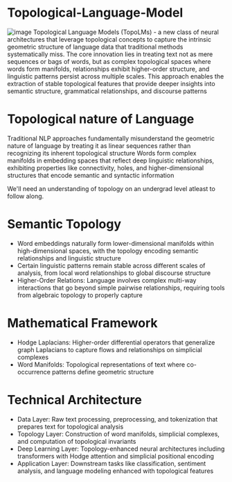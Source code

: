 # Topological-Language-Model
![image](https://github.com/user-attachments/assets/287f555f-8a1a-447e-b874-5f11f356f493)
Topological Language Models (TopoLMs) - a new class of neural architectures that leverage topological concepts to capture the intrinsic geometric structure of language data that traditional methods systematically miss. The core innovation lies in treating text not as mere sequences or bags of words, but as complex topological spaces where words form manifolds, relationships exhibit higher-order structure, and linguistic patterns persist across multiple scales. This approach enables the extraction of stable topological features that provide deeper insights into semantic structure, grammatical relationships, and discourse patterns

# Topological nature of Language
Traditional NLP approaches fundamentally misunderstand the geometric nature of language by treating it as linear sequences rather than recognizing its inherent topological structure
Words form complex manifolds in embedding spaces that reflect deep linguistic relationships, exhibiting properties like connectivity, holes, and higher-dimensional structures that encode semantic and syntactic information

We'll need an understanding of topology on an undergrad level atleast to follow along.

# Semantic Topology
- Word embeddings naturally form lower-dimensional manifolds within high-dimensional spaces, with the topology encoding semantic relationships and linguistic structure 
- Certain linguistic patterns remain stable across different scales of analysis, from local word relationships to global discourse structure
- Higher-Order Relations: Language involves complex multi-way interactions that go beyond simple pairwise relationships, requiring tools from algebraic topology to         properly capture

# Mathematical Framework
- Hodge Laplacians: Higher-order differential operators that generalize graph Laplacians to capture flows and relationships on simplicial complexes 
- Word Manifolds: Topological representations of text where co-occurrence patterns define geometric structure

# Technical Architecture

- Data Layer: Raw text processing, preprocessing, and tokenization that prepares text for topological analysis 
- Topology Layer: Construction of word manifolds, simplicial complexes, and computation of topological invariants 
- Deep Learning Layer: Topology-enhanced neural architectures including transformers with Hodge attention and simplicial positional encoding 
- Application Layer: Downstream tasks like classification, sentiment analysis, and language modeling enhanced with topological features
